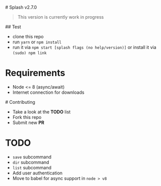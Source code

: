 # Splash v2.7.0
> This version is currently work in progress

## Test 
- clone this repo
- run `yarn` or `npm install`
- run it via `npm start [splash flags (no help/version)]` or install it via `(sudo) npm link`

# Requirements
- Node <= 8 (async/await)
- Internet connection for downloads

# Contributing 
- Take a look at the **TODO** list
- Fork this repo
- Submit new **PR**

# TODO 
- `save` subcommand
- `dir` subcommand
- `list` subcommand
- Add user authentication
- Move to babel for async support in `node > v8`
